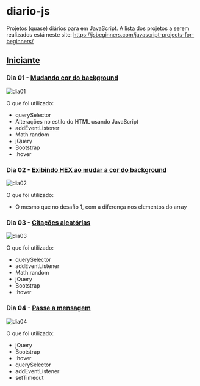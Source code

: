 # diario-js
Projetos (quase) diários para em JavaScript. A lista dos projetos a serem realizados está neste site: https://jsbeginners.com/javascript-projects-for-beginners/

## [Iniciante](https://github.com/greicemsj/diario-js/tree/master/Iniciante)

### Dia 01 - [Mudando cor do background](https://github.com/greicemsj/diario-js/tree/master/Iniciante/Dia%2001%20-%20mudando%20cor%20do%20background)

![dia01](https://user-images.githubusercontent.com/51206170/114786090-f698fd80-9d53-11eb-8904-c65cb5a8bfe3.gif)

O que foi utilizado:
- querySelector
- Alterações no estilo do HTML usando JavaScript
- addEventListener
- Math.random
- jQuery
- Bootstrap
- :hover



### Dia 02 - [Exibindo HEX ao mudar a cor do background](https://github.com/greicemsj/diario-js/tree/master/Iniciante/Dia%2002%20-%20mudando%20cor%20do%20background%20e%20exibindo%20hex)

![dia02](https://user-images.githubusercontent.com/51206170/114955380-f885be00-9e32-11eb-9c69-f6925d358f05.gif)

O que foi utilizado:
- O mesmo que no desafio 1, com a diferença nos elementos do array 



### Dia 03 - [Citações aleatórias](https://github.com/greicemsj/diario-js/tree/master/Iniciante/Dia%2003%20-%20citações%20aleatórias)

![dia03](https://user-images.githubusercontent.com/51206170/115098407-56cfa100-9f06-11eb-8a02-0d71c4f49246.gif)

O que foi utilizado:
- querySelector
- addEventListener
- Math.random
- jQuery
- Bootstrap
- :hover


### Dia 04 - [Passe a mensagem](https://github.com/greicemsj/diario-js/tree/master/Iniciante/Dia%2004%20-%20passe%20a%20mensagem)

![dia04](https://user-images.githubusercontent.com/51206170/115128169-42e17900-9fb2-11eb-90c4-ce7ebd5d1b31.gif)

O que foi utilizado:
- jQuery
- Bootstrap
- :hover
- querySelector
- addEventListener
- setTimeout

